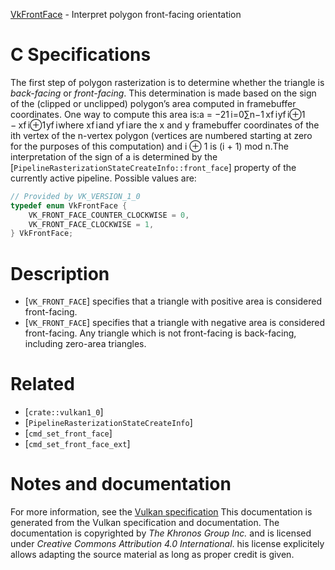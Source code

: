 [VkFrontFace](https://www.khronos.org/registry/vulkan/specs/1.3-extensions/man/html/VkFrontFace.html) - Interpret polygon front-facing orientation

# C Specifications
The first step of polygon rasterization is to determine whether the triangle
is *back-facing* or *front-facing*.
This determination is made based on the sign of the (clipped or unclipped)
polygon’s area computed in framebuffer coordinates.
One way to compute this area is:<span class="katex"><span aria-hidden="true" class="katex-html"><span class="base"><span class="strut" style="height:0.43056em;vertical-align:0em;"></span><span class="mord mathdefault">a</span><span style="margin-right:0.2777777777777778em;" class="mspace"></span><span class="mrel">=</span><span style="margin-right:0.2777777777777778em;" class="mspace"></span></span><span class="base"><span class="strut" style="height:3.0787820000000004em;vertical-align:-1.277669em;"></span><span class="mord">−</span><span class="mord"><span class="mord"><span class="mopen nulldelimiter"></span><span class="mfrac"><span class="vlist-t vlist-t2"><span class="vlist-r"><span class="vlist" style="height:1.32144em;"><span style="top:-2.314em;"><span class="pstrut" style="height:3em;"></span><span class="mord"><span class="mord">2</span></span></span><span style="top:-3.23em;"><span style="height:3em;" class="pstrut"></span><span style="border-bottom-width:0.04em;" class="frac-line"></span></span><span style="top:-3.677em;"><span class="pstrut" style="height:3em;"></span><span class="mord"><span class="mord">1</span></span></span></span><span class="vlist-s">​</span></span><span class="vlist-r"><span class="vlist" style="height:0.686em;"><span></span></span></span></span></span><span class="mclose nulldelimiter"></span></span></span><span style="margin-right:0.16666666666666666em;" class="mspace"></span><span class="mop op-limits"><span class="vlist-t vlist-t2"><span class="vlist-r"><span class="vlist" style="height:1.8011130000000004em;"><span style="top:-1.872331em;margin-left:0em;"><span class="pstrut" style="height:3.05em;"></span><span class="sizing reset-size6 size3 mtight"><span class="mord mtight"><span class="mord mathdefault mtight">i</span><span class="mrel mtight">=</span><span class="mord mtight">0</span></span></span></span><span style="top:-3.050005em;"><span style="height:3.05em;" class="pstrut"></span><span><span class="mop op-symbol large-op">∑</span></span></span><span style="top:-4.300005em;margin-left:0em;"><span class="pstrut" style="height:3.05em;"></span><span class="sizing reset-size6 size3 mtight"><span class="mord mtight"><span class="mord mathdefault mtight">n</span><span class="mbin mtight">−</span><span class="mord mtight">1</span></span></span></span></span><span class="vlist-s">​</span></span><span class="vlist-r"><span style="height:1.277669em;" class="vlist"><span></span></span></span></span></span><span class="mspace" style="margin-right:0.16666666666666666em;"></span><span class="mord"><span class="mord mathdefault">x</span><span class="msupsub"><span class="vlist-t vlist-t2"><span class="vlist-r"><span class="vlist" style="height:0.874664em;"><span style="top:-2.4530000000000003em;margin-left:0em;margin-right:0.05em;"><span class="pstrut" style="height:2.7em;"></span><span class="sizing reset-size6 size3 mtight"><span class="mord mathdefault mtight" style="margin-right:0.10764em;">f</span></span></span><span style="top:-3.1130000000000004em;margin-right:0.05em;"><span class="pstrut" style="height:2.7em;"></span><span class="sizing reset-size6 size3 mtight"><span class="mord mathdefault mtight">i</span></span></span></span><span class="vlist-s">​</span></span><span class="vlist-r"><span style="height:0.383108em;" class="vlist"><span></span></span></span></span></span></span><span class="mord"><span style="margin-right:0.03588em;" class="mord mathdefault">y</span><span class="msupsub"><span class="vlist-t vlist-t2"><span class="vlist-r"><span style="height:0.874664em;" class="vlist"><span style="top:-2.4085610000000006em;margin-left:-0.03588em;margin-right:0.05em;"><span class="pstrut" style="height:2.7em;"></span><span class="sizing reset-size6 size3 mtight"><span class="mord mathdefault mtight" style="margin-right:0.10764em;">f</span></span></span><span style="top:-3.113em;margin-right:0.05em;"><span class="pstrut" style="height:2.7em;"></span><span class="sizing reset-size6 size3 mtight"><span class="mord mtight"><span class="mord mathdefault mtight">i</span><span class="mbin mtight">⊕</span><span class="mord mtight">1</span></span></span></span></span><span class="vlist-s">​</span></span><span class="vlist-r"><span style="height:0.4275469999999999em;" class="vlist"><span></span></span></span></span></span></span><span class="mspace" style="margin-right:0.2222222222222222em;"></span><span class="mbin">−</span><span style="margin-right:0.2222222222222222em;" class="mspace"></span></span><span class="base"><span class="strut" style="height:1.3022109999999998em;vertical-align:-0.4275469999999999em;"></span><span class="mord"><span class="mord mathdefault">x</span><span class="msupsub"><span class="vlist-t vlist-t2"><span class="vlist-r"><span class="vlist" style="height:0.874664em;"><span style="top:-2.4085610000000006em;margin-left:0em;margin-right:0.05em;"><span class="pstrut" style="height:2.7em;"></span><span class="sizing reset-size6 size3 mtight"><span style="margin-right:0.10764em;" class="mord mathdefault mtight">f</span></span></span><span style="top:-3.113em;margin-right:0.05em;"><span class="pstrut" style="height:2.7em;"></span><span class="sizing reset-size6 size3 mtight"><span class="mord mtight"><span class="mord mathdefault mtight">i</span><span class="mbin mtight">⊕</span><span class="mord mtight">1</span></span></span></span></span><span class="vlist-s">​</span></span><span class="vlist-r"><span class="vlist" style="height:0.4275469999999999em;"><span></span></span></span></span></span></span><span class="mord"><span class="mord mathdefault" style="margin-right:0.03588em;">y</span><span class="msupsub"><span class="vlist-t vlist-t2"><span class="vlist-r"><span class="vlist" style="height:0.874664em;"><span style="top:-2.4530000000000003em;margin-left:-0.03588em;margin-right:0.05em;"><span class="pstrut" style="height:2.7em;"></span><span class="sizing reset-size6 size3 mtight"><span style="margin-right:0.10764em;" class="mord mathdefault mtight">f</span></span></span><span style="top:-3.1130000000000004em;margin-right:0.05em;"><span style="height:2.7em;" class="pstrut"></span><span class="sizing reset-size6 size3 mtight"><span class="mord mathdefault mtight">i</span></span></span></span><span class="vlist-s">​</span></span><span class="vlist-r"><span style="height:0.383108em;" class="vlist"><span></span></span></span></span></span></span></span></span></span>where <span class="katex"><span class="katex-html" aria-hidden="true"><span class="base"><span style="height:1.2438799999999999em;vertical-align:-0.4192159999999999em;" class="strut"></span><span class="mord"><span class="mord mathdefault">x</span><span class="msupsub"><span class="vlist-t vlist-t2"><span class="vlist-r"><span style="height:0.824664em;" class="vlist"><span style="top:-2.4168920000000003em;margin-left:0em;margin-right:0.05em;"><span class="pstrut" style="height:2.7em;"></span><span class="sizing reset-size6 size3 mtight"><span style="margin-right:0.10764em;" class="mord mathdefault mtight">f</span></span></span><span style="top:-3.063em;margin-right:0.05em;"><span style="height:2.7em;" class="pstrut"></span><span class="sizing reset-size6 size3 mtight"><span class="mord mathdefault mtight">i</span></span></span></span><span class="vlist-s">​</span></span><span class="vlist-r"><span class="vlist" style="height:0.4192159999999999em;"><span></span></span></span></span></span></span></span></span></span> and <span class="katex"><span class="katex-html" aria-hidden="true"><span class="base"><span style="height:1.2438799999999999em;vertical-align:-0.4192159999999999em;" class="strut"></span><span class="mord"><span style="margin-right:0.03588em;" class="mord mathdefault">y</span><span class="msupsub"><span class="vlist-t vlist-t2"><span class="vlist-r"><span class="vlist" style="height:0.824664em;"><span style="top:-2.4168920000000003em;margin-left:-0.03588em;margin-right:0.05em;"><span class="pstrut" style="height:2.7em;"></span><span class="sizing reset-size6 size3 mtight"><span style="margin-right:0.10764em;" class="mord mathdefault mtight">f</span></span></span><span style="top:-3.063em;margin-right:0.05em;"><span class="pstrut" style="height:2.7em;"></span><span class="sizing reset-size6 size3 mtight"><span class="mord mathdefault mtight">i</span></span></span></span><span class="vlist-s">​</span></span><span class="vlist-r"><span class="vlist" style="height:0.4192159999999999em;"><span></span></span></span></span></span></span></span></span></span> are the x and y
framebuffer coordinates of the ith vertex of the n-vertex
polygon (vertices are numbered starting at zero for the purposes of this
computation) and i ⊕ 1 is (i +  1) mod n.The interpretation of the sign of a is determined by the
[`PipelineRasterizationStateCreateInfo::front_face`] property of
the currently active pipeline.
Possible values are:
```c
// Provided by VK_VERSION_1_0
typedef enum VkFrontFace {
    VK_FRONT_FACE_COUNTER_CLOCKWISE = 0,
    VK_FRONT_FACE_CLOCKWISE = 1,
} VkFrontFace;
```

# Description
- [`VK_FRONT_FACE`] specifies that a triangle with positive area is considered front-facing.
- [`VK_FRONT_FACE`] specifies that a triangle with negative area is considered front-facing.
Any triangle which is not front-facing is back-facing, including zero-area
triangles.

# Related
- [`crate::vulkan1_0`]
- [`PipelineRasterizationStateCreateInfo`]
- [`cmd_set_front_face`]
- [`cmd_set_front_face_ext`]

# Notes and documentation
For more information, see the [Vulkan specification](https://www.khronos.org/registry/vulkan/specs/1.3-extensions/html/vkspec.html)
This documentation is generated from the Vulkan specification and documentation.
The documentation is copyrighted by *The Khronos Group Inc.* and is licensed under *Creative Commons Attribution 4.0 International*.
his license explicitely allows adapting the source material as long as proper credit is given.
        
